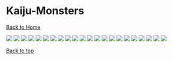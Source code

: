 # Kaiju-Monsters

[Back to Home](https://github.com/RickyFoots/Wallpapers/tree/main)

</h1>

<img src="https://github.com/RickyFoots/Wallpapers/blob/main/Collection/Kaiju%20-%20Monsters/20211130_1805_Gullinbursti_Illustration.jpg">

<img src="https://github.com/RickyFoots/Wallpapers/blob/main/Collection/Kaiju%20-%20Monsters/20220313_1218_Akabeko_Illustration.jpg">

<img src="https://github.com/RickyFoots/Wallpapers/blob/main/Collection/Kaiju%20-%20Monsters/20220313_1218_Bakekujira_Illustration.jpg">

<img src="https://github.com/RickyFoots/Wallpapers/blob/main/Collection/Kaiju%20-%20Monsters/20220313_1219_Ryuto_Illustration.jpg">

<img src="https://github.com/RickyFoots/Wallpapers/blob/main/Collection/Kaiju%20-%20Monsters/20220313_1219_Shisa_Illustration.jpg">

<img src="https://github.com/RickyFoots/Wallpapers/blob/main/Collection/Kaiju%20-%20Monsters/20220313_1222_Jormungand_Illustration.jpg">

<img src="https://github.com/RickyFoots/Wallpapers/blob/main/Collection/Kaiju%20-%20Monsters/20220313_1347_Muninn_Illustration.jpg">

<img src="https://github.com/RickyFoots/Wallpapers/blob/main/Collection/Kaiju%20-%20Monsters/20221018_2326_Kotengu_Illustration (1).jpg">

<img src="https://github.com/RickyFoots/Wallpapers/blob/main/Collection/Kaiju%20-%20Monsters/20221018_2326_Yatagarasu_Illustration (1).jpg">

<img src="https://github.com/RickyFoots/Wallpapers/blob/main/Collection/Kaiju%20-%20Monsters/20230101_232402.jpg">

<img src="https://github.com/RickyFoots/Wallpapers/blob/main/Collection/Kaiju%20-%20Monsters/20230402_2313_強化骨格：GOOD_FOR_HEALTH.jpg">

<img src="https://github.com/RickyFoots/Wallpapers/blob/main/Collection/Kaiju%20-%20Monsters/Enhanced_Skeleton_Print.jpg">

<img src="https://github.com/RickyFoots/Wallpapers/blob/main/Collection/Kaiju%20-%20Monsters/20231009_2300_Yaoguai (1).jpg">

<img src="https://github.com/RickyFoots/Wallpapers/blob/main/Collection/Kaiju%20-%20Monsters/20231009_2300_Yaoguai.jpg">

<img src="https://github.com/RickyFoots/Wallpapers/blob/main/Collection/Kaiju%20-%20Monsters/20231019_2249_III.jpg">

<img src="https://github.com/RickyFoots/Wallpapers/blob/main/Collection/Kaiju%20-%20Monsters/Hellraiser-768x1045.jpg">

<img src="https://github.com/RickyFoots/Wallpapers/blob/main/Collection/Kaiju%20-%20Monsters/RDT_20220928_1335526813422374928158966.jpg">

<img src="https://github.com/RickyFoots/Wallpapers/blob/main/Collection/Kaiju%20-%20Monsters/e49N5wr.png">

<img src="https://github.com/RickyFoots/Wallpapers/blob/main/Collection/Kaiju%20-%20Monsters/shingodzilla.jpg">

<img src="https://github.com/RickyFoots/Wallpapers/blob/main/Collection/Kaiju%20-%20Monsters/wp9680151-kaiju-no8-wallpapers.jpg">

<img src="https://github.com/RickyFoots/Wallpapers/blob/main/Collection/Kaiju%20-%20Monsters/wp9680194-kaiju-no8-wallpapers.jpg">

<img src="https://github.com/RickyFoots/Wallpapers/blob/main/Collection/Kaiju%20-%20Monsters/117542401_p0.png">

[Back to top](#Top)
